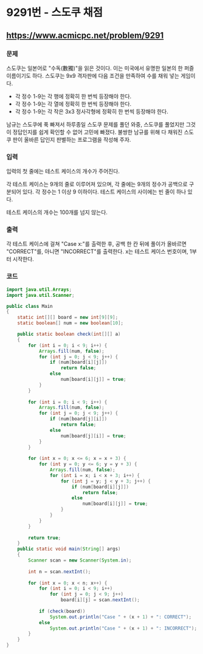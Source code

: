 # 9291번 - 스도쿠 채점

## https://www.acmicpc.net/problem/9291

### 문제

스도쿠는 일본어로 "수독(數獨)"을 읽은 것이다. 이는 미국에서 유명한 일본의 한 퍼즐 이름이기도 하다. 스도쿠는 9x9 격자판에 다음 조건을 만족하여 수를 채워 넣는 게임이다.

* 각 정수 1-9는 각 행에 정확히 한 번씩 등장해야 한다.
* 각 정수 1-9는 각 열에 정확히 한 번씩 등장해야 한다.
* 각 정수 1-9는 각 작은 3x3 정사각형에 정확히 한 번씩 등장해야 한다.

남규는 스도쿠에 푹 빠져서 하루종일 스도쿠 문제를 풀던 와중, 스도쿠를 풀었지만 그것이 정답인지를 쉽게 확인할 수 없어 고민에 빠졌다. 불쌍한 남규를 위해 다 채워진 스도쿠 판이 올바른 답인지 판별하는 프로그램을 작성해 주자.

### 입력

입력의 첫 줄에는 테스트 케이스의 개수가 주어진다.

각 테스트 케이스는 9개의 줄로 이루어져 있으며, 각 줄에는 9개의 정수가 공백으로 구분되어 있다. 각 정수는 1 이상 9 이하이다. 테스트 케이스의 사이에는 빈 줄이 하나 있다.

테스트 케이스의 개수는 100개를 넘지 않는다.

### 출력

각 테스트 케이스에 걸쳐 "Case x:"를 출력한 후, 공백 한 칸 뒤에 풀이가 올바르면 "CORRECT"를, 아니면 "INCORRECT"를 출력한다. x는 테스트 케이스 번호이며, 1부터 시작한다.

### 코드

``` java
import java.util.Arrays;
import java.util.Scanner;

public class Main
{
	static int[][] board = new int[9][9];
	static boolean[] num = new boolean[10];

	public static boolean check(int[][] a)
	{
		for (int i = 0; i < 9; i++) {
			Arrays.fill(num, false);
			for (int j = 0; j < 9; j++) {
				if (num[board[i][j]])
					return false;
				else
					num[board[i][j]] = true;
			}
		}
		
		for (int i = 0; i < 9; i++) {
			Arrays.fill(num, false);
			for (int j = 0; j < 9; j++) {
				if (num[board[j][i]])
					return false;
				else
					num[board[j][i]] = true;
			}
		}
		
		for (int x = 0; x <= 6; x = x + 3) {
			for (int y = 0; y <= 6; y = y + 3) {
				Arrays.fill(num, false);
				for (int i = x; i < x + 3; i++) {
					for (int j = y; j < y + 3; j++) {
						if (num[board[i][j]])
							return false;
						else
							num[board[i][j]] = true;
					}
				}
			}
		}
		
		return true;
	}
	public static void main(String[] args)
	{
		Scanner scan = new Scanner(System.in);
		
		int n = scan.nextInt();
		
		for (int x = 0; x < n; x++) {
			for (int i = 0; i < 9; i++)
				for (int j = 0; j < 9; j++)
					board[i][j] = scan.nextInt();
			
			if (check(board))
				System.out.println("Case " + (x + 1) + ": CORRECT");
			else
				System.out.println("Case " + (x + 1) + ": INCORRECT");
		}
	}
}

```

